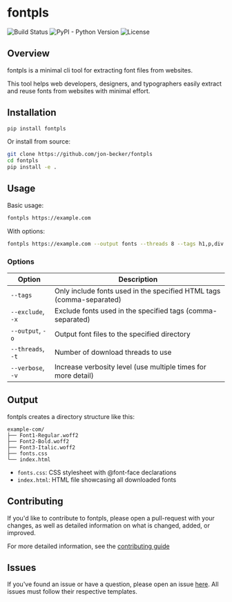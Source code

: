 # fontpls

![Build Status](https://img.shields.io/github/actions/workflow/status/jon-becker/fontpls/tests.yml?label=Tests)
![PyPI - Python Version](https://img.shields.io/pypi/pyversions/fontpls)
![License](https://img.shields.io/github/license/jon-becker/fontpls)

## Overview

fontpls is a minimal cli tool for extracting font files from websites.

This tool helps web developers, designers, and typographers easily extract and reuse fonts from websites with minimal effort.

## Installation

```bash
pip install fontpls
```

Or install from source:

```bash
git clone https://github.com/jon-becker/fontpls
cd fontpls
pip install -e .
```

## Usage

Basic usage:

```bash
fontpls https://example.com
```

With options:

```bash
fontpls https://example.com --output fonts --threads 8 --tags h1,p,div
```

### Options

| Option | Description |
|--------|-------------|
| `--tags` | Only include fonts used in the specified HTML tags (comma-separated) |
| `--exclude`, `-x` | Exclude fonts used in the specified tags (comma-separated) |
| `--output`, `-o` | Output font files to the specified directory |
| `--threads`, `-t` | Number of download threads to use |
| `--verbose`, `-v` | Increase verbosity level (use multiple times for more detail) |

## Output

fontpls creates a directory structure like this:

```
example-com/
├── Font1-Regular.woff2
├── Font2-Bold.woff2
├── Font3-Italic.woff2
├── fonts.css
└── index.html
```

- `fonts.css`: CSS stylesheet with @font-face declarations
- `index.html`: HTML file showcasing all downloaded fonts

## Contributing

If you'd like to contribute to fontpls, please open a pull-request with your changes, as well as detailed information on what is changed, added, or improved.

For more detailed information, see the [contributing guide](CONTRIBUTING.md)

## Issues

If you've found an issue or have a question, please open an issue [here](https://github.com/Jon-Becker/fontpls/issues). All issues must follow their respective templates.

